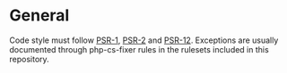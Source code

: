 # General

Code style must follow [PSR-1](http://www.php-fig.org/psr/psr-1/), 
 [PSR-2](http://www.php-fig.org/psr/psr-2/) and 
 [PSR-12](https://www.php-fig.org/psr/psr-12/). Exceptions are usually 
 documented through php-cs-fixer rules in the rulesets included in this 
 repository.
